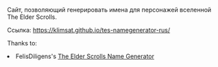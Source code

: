 Сайт, позволяющий генерировать имена для персонажей вселенной The Elder Scrolls.

Ссылка: https://klimsat.github.io/tes-namegenerator-rus/



Thanks to:
<li>FelisDiligens's <a href="https://github.com/FelisDiligens/tes-name-generator" rel="nofollow">The Elder Scrolls Name Generator</a></li>
